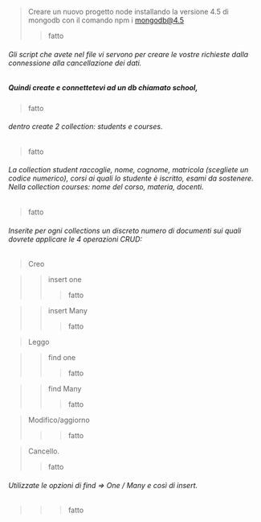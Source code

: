 
> Creare un nuovo progetto node installando la versione 4.5 di mongodb con il comando npm i mongodb@4.5
>> fatto
###### Gli script che avete nel file vi servono per creare le vostre richieste dalla connessione alla cancellazione dei dati. 

##### Quindi create e connettetevi ad un db chiamato school, 
> fatto
###### dentro create 2 collection: students e courses. 
> fatto
###### La collection student raccoglie, nome, cognome, matricola (scegliete un codice numerico), corsi ai quali lo studente è iscritto, esami da sostenere. Nella collection courses: nome del corso, materia, docenti.
> fatto

###### Inserite per ogni collections un discreto numero di documenti sui quali dovrete applicare le 4 operazioni CRUD: 
> Creo 

>> insert one
>>> fatto

>> insert Many
>>> fatto

> Leggo 

>> find one
>>> fatto

>> find Many
>>> fatto

> Modifico/aggiorno 
>>> fatto

> Cancello.
>> fatto

###### Utilizzate le opzioni di find => One / Many e così di insert.
>>> fatto